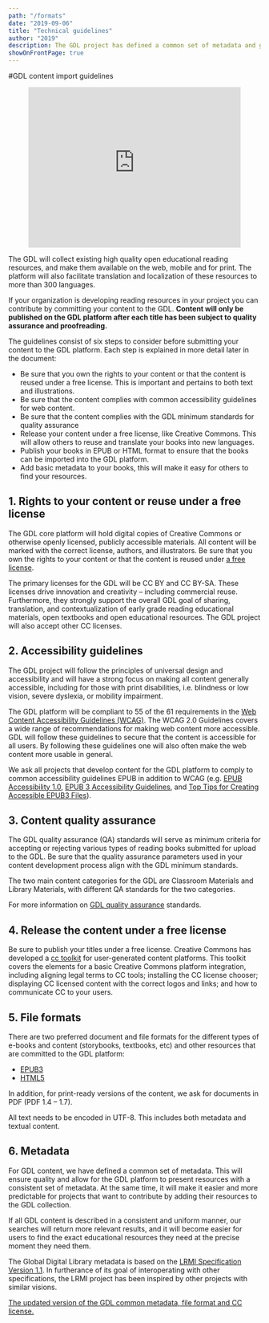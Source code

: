 ```yaml
---
path: "/formats"
date: "2019-09-06"
title: "Technical guidelines"
author: "2019"
description: The GDL project has defined a common set of metadata and guidelines for file formats and accessibility.
showOnFrontPage: true
---
```


#GDL content import guidelines
<br/>

<figure class="video_container">
  <iframe src="https://www.youtube.com/embed/fcTLR7chm38" frameborder="0" allowfullscreen="true" style="height: 20pc; width: 100%"> </iframe>
</figure>

The GDL will collect existing high quality open educational reading resources, and make them available on the web, mobile and for print. The platform will also facilitate translation and localization of these resources to more than 300 languages.

If your organization is developing reading resources in your project you can contribute by committing your content to the GDL. **Content will only be published on the GDL platform after each title has been subject to quality assurance and proofreading.**

The guidelines consist of six steps to consider before submitting your content to the GDL platform. Each step is explained in more detail later in the document:

- Be sure that you own the rights to your content or that the content is reused under a free license. This is important and pertains to both text and illustrations.
- Be sure that the content complies with common accessibility guidelines for web content.
- Be sure that the content complies with the GDL minimum standards for quality assurance
- Release your content under a free license, like Creative Commons. This will allow others to reuse and translate your books into new languages.
- Publish your books in EPUB or HTML format to ensure that the books can be imported into the GDL platform.
- Add basic metadata to your books, this will make it easy for others to find your resources.

## 1. Rights to your content or reuse under a free license

The GDL core platform will hold digital copies of Creative Commons or otherwise openly licensed, publicly accessible materials. All content will be marked with the correct license, authors, and illustrators. Be sure that you own the rights to your content or that the content is reused under [a free license](https://blog.digitallibrary.io/2017/10/02/gdl-content-and-creative-commons/).

The primary licenses for the GDL will be CC BY and CC BY-SA. These licenses drive innovation and creativity – including commercial reuse. Furthermore, they strongly support the overall GDL goal of sharing, translation, and contextualization of early grade reading educational materials, open textbooks and open educational resources. The GDL project will also accept other CC licenses.

## 2. Accessibility guidelines

The GDL project will follow the principles of universal design and accessibility and will have a strong focus on making all content generally accessible, including for those with print disabilities, i.e. blindness or low vision, severe dyslexia, or mobility impairment.

The GDL platform will be compliant to 55 of the 61 requirements in the [Web Content Accessibility Guidelines (WCAG)](https://www.w3.org/WAI/standards-guidelines/wcag/). The WCAG 2.0 Guidelines covers a wide range of recommendations for making web content more accessible. GDL will follow these guidelines to secure that the content is accessible for all users. By following these guidelines one will also often make the web content more usable in general.

We ask all projects that develop content for the GDL platform to comply to common accessibility guidelines EPUB in addition to WCAG (e.g. [EPUB Accessibility 1.0](http://www.idpf.org/epub/a11y/accessibility.html), [EPUB 3 Accessibility Guidelines](https://idpf.github.io/a11y-guidelines/), and [Top Tips for Creating Accessible EPUB3 Files](http://diagramcenter.org/54-9-tips-for-creating-accessible-epub-3-files.html)).

## 3. Content quality assurance

The GDL quality assurance (QA) standards will serve as minimum criteria for accepting or rejecting various types of reading books submitted for upload to the GDL. Be sure that the quality assurance parameters used in your content development process align with the GDL minimum standards.

The two main content categories for the GDL are Classroom Materials and Library Materials, with different QA standards for the two categories.

For more information on [GDL quality assurance](https://home.digitallibrary.io/qa/) standards.

## 4. Release the content under a free license

Be sure to publish your titles under a free license. Creative Commons has developed a [cc toolkit](https://creativecommons.org/platform/toolkit/) for user-generated content platforms. This toolkit covers the elements for a basic Creative Commons platform integration, including aligning legal terms to CC tools; installing the CC license chooser; displaying CC licensed content with the correct logos and links; and how to communicate CC to your users.

## 5. File formats

There are two preferred document and file formats for the different types of e-books and content (storybooks, textbooks, etc) and other resources that are committed to the GDL platform:

- [EPUB3](https://en.wikipedia.org/wiki/EPUB)
- [HTML5](https://www.w3.org/TR/html5/)

In addition, for print-ready versions of the content, we ask for documents in PDF (PDF 1.4 – 1.7).

All text needs to be encoded in UTF-8. This includes both metadata and textual content.

## 6. Metadata

For GDL content, we have defined a common set of metadata. This will ensure quality and allow for the GDL platform to present resources with a consistent set of metadata. At the same time, it will make it easier and more predictable for projects that want to contribute by adding their resources to the GDL collection.

If all GDL content is described in a consistent and uniform manner, our searches will return more relevant results, and it will become easier for users to find the exact educational resources they need at the precise moment they need them.

The Global Digital Library metadata is based on the [LRMI Specification Version 1.1](http://lrmi.dublincore.net/). In furtherance of its goal of interoperating with other specifications, the LRMI project has been inspired by other projects with similar visions.

[The updated version of the GDL common metadata, file format and CC license.](https://docs.google.com/document/d/e/2PACX-1vREQ7fUXgSE7lGMl9OJkneddkWffO4sDnMG5Vn-IleK35fJSFqnC-6ulK1Ss3eoETCHeLn0wPvcxJOf/pub)
